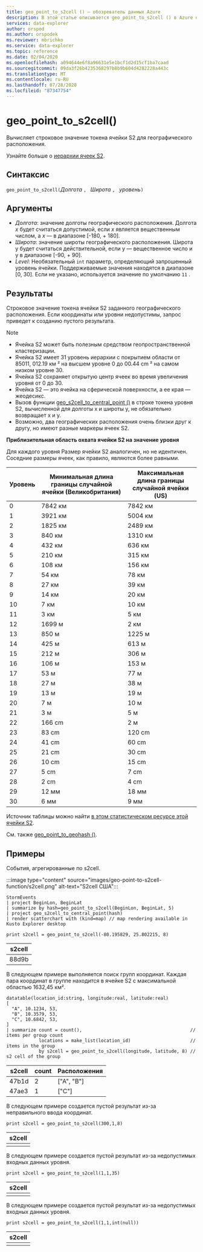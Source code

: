 ```yaml
---
title: geo_point_to_s2cell () — обозреватель данных Azure
description: В этой статье описывается geo_point_to_s2cell () в Azure обозреватель данных.
services: data-explorer
author: orspod
ms.author: orspodek
ms.reviewer: mbrichko
ms.service: data-explorer
ms.topic: reference
ms.date: 02/04/2020
ms.openlocfilehash: a094644e6f8a96631e5e1bcf1d2d15cf1ba7caad
ms.sourcegitcommit: 09da3f26b4235368297b8b9b604d4282228a443c
ms.translationtype: MT
ms.contentlocale: ru-RU
ms.lasthandoff: 07/28/2020
ms.locfileid: "87347754"
---
```

# <a name="geo_point_to_s2cell"></a>geo_point_to_s2cell()

Вычисляет строковое значение токена ячейки S2 для географического расположения.

Узнайте больше о [иерархии ячеек S2](https://s2geometry.io/devguide/s2cell_hierarchy).

## <a name="syntax"></a>Синтаксис

`geo_point_to_s2cell(`*Долгота* `, ` *Широта* `, ` *уровень*`)`

## <a name="arguments"></a>Аргументы

* *Долгота*: значение долготы географического расположения. Долгота *x* будет считаться допустимой, если *x* является вещественным числом, а *x* — в диапазоне [-180, + 180]. 
* *Широта*: значение широты географического расположения. Широта y будет считаться действительной, если y — вещественное число и y в диапазоне [-90, + 90]. 
* *Level*: Необязательный `int` параметр, определяющий запрошенный уровень ячейки. Поддерживаемые значения находятся в диапазоне [0, 30]. Если не указано, используется значение по умолчанию `11` .

## <a name="returns"></a>Результаты

Строковое значение токена ячейки S2 заданного географического расположения. Если координаты или уровни недопустимы, запрос приведет к созданию пустого результата.

> [!NOTE]
>
> * Ячейка S2 может быть полезным средством геопространственной кластеризации.
> * Ячейка S2 имеет 31 уровень иерархии с покрытием области от 85011, 012.19 км ² на высшем уровне 0 до 00.44 cm ² на самом низком уровне 30.
> * Ячейка S2 сохраняет открытую центр ячеек во время увеличения уровня от 0 до 30.
> * Ячейка S2 — это ячейка на сферической поверхности, а ее края — жеодесикс.
> * Вызов функции [geo_s2cell_to_central_point ()](geo-s2cell-to-central-point-function.md) в строке токена уровня S2, вычисленной для долготы x и широты y, не обязательно возвращает x и y.
> * Возможно, два географических расположения очень близки друг к другу, но имеют разные маркеры ячеек S2.

**Приблизительная область охвата ячейки S2 на значение уровня**

Для каждого уровня Размер ячейки S2 аналогичен, но не идентичен. Соседние размеры ячеек, как правило, являются более равными.

|Уровень|Минимальная длина границы случайной ячейки (Великобритания)|Максимальная длина границы случайной ячейки (US)|
|--|--|--|
|0|7842 км|7842 км|
|1|3921 км|5004 км|
|2|1825 км|2489 км|
|3|840 км|1310 км|
|4|432 км|636 км|
|5|210 км|315 км|
|6|108 км|156 км|
|7|54 км|78 км|
|8|27 км|39 км|
|9|14 км|20 км|
|10|7 км|10 км|
|11|3 км|5 км|
|12|1699 м|2 км|
|13|850 м|1225 м|
|14|425 м|613 м|
|15|212 м|306 м|
|16|106 м|153 м|
|17|53 м|77 м|
|18|27 м|38 м|
|19|13 м|19 м|
|20|7 м|10 м|
|21|3 м|5 м|
|22|166 cm|2 м|
|23|83 cm|120 cm|
|24|41 cm|60 cm|
|25|21 cm|30 cm|
|26|10 cm|15 cm|
|27|5 cm|7 cm|
|28|2 cm|4 cm|
|29|12 мм|18 мм|
|30|6 мм|9 мм|

Источник таблицы можно найти [в этом статистическом ресурсе этой ячейки S2](https://s2geometry.io/resources/s2cell_statistics).

См. также [geo_point_to_geohash ()](geo-point-to-geohash-function.md).

## <a name="examples"></a>Примеры

События, агрегированные по s2cell.

:::image type="content" source="images/geo-point-to-s2cell-function/s2cell.png" alt-text="S2cell США":::

<!-- csl: https://help.kusto.windows.net/Samples -->
```kusto
StormEvents
| project BeginLon, BeginLat
| summarize by hash=geo_point_to_s2cell(BeginLon, BeginLat, 5)
| project geo_s2cell_to_central_point(hash)
| render scatterchart with (kind=map) // map rendering available in Kusto Explorer desktop
```

<!-- csl: https://help.kusto.windows.net/Samples -->
```kusto
print s2cell = geo_point_to_s2cell(-80.195829, 25.802215, 8)
```

| s2cell |
|--------|
| 88d9b  |

В следующем примере выполняется поиск групп координат. Каждая пара координат в группе находится в ячейке S2 с максимальной областью 1632,45 км².

<!-- csl: https://help.kusto.windows.net/Samples -->
```kusto
datatable(location_id:string, longitude:real, latitude:real)
[
  "A", 10.1234, 53,
  "B", 10.3579, 53,
  "C", 10.6842, 53,
]
| summarize count = count(),                                        // items per group count
            locations = make_list(location_id)                      // items in the group
            by s2cell = geo_point_to_s2cell(longitude, latitude, 8) // s2 cell of the group
```

| s2cell | count | Расположения |
|--------|-------|-----------|
| 47b1d  | 2     | ["A", "B"] |
| 47ae3  | 1     | ["C"]     |

В следующем примере создается пустой результат из-за неправильного ввода координат.

<!-- csl: https://help.kusto.windows.net/Samples -->
```kusto
print s2cell = geo_point_to_s2cell(300,1,8)
```

| s2cell |
|--------|
|        |

В следующем примере создается пустой результат из-за недопустимых входных данных уровня.

<!-- csl: https://help.kusto.windows.net/Samples -->
```kusto
print s2cell = geo_point_to_s2cell(1,1,35)
```

| s2cell |
|--------|
|        |

В следующем примере создается пустой результат из-за недопустимых входных данных уровня.

<!-- csl: https://help.kusto.windows.net/Samples -->
```kusto
print s2cell = geo_point_to_s2cell(1,1,int(null))
```

| s2cell |
|--------|
|        |
